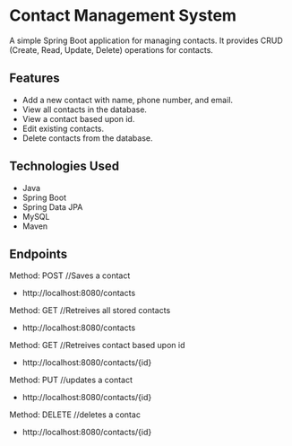 # Contact Management System

A simple Spring Boot application for managing contacts. It provides CRUD (Create, Read, Update, Delete) operations for contacts.

## Features

- Add a new contact with name, phone number, and email.
- View all contacts in the database.
- View a contact based upon id.
- Edit existing contacts.
- Delete contacts from the database.

## Technologies Used

- Java
- Spring Boot
- Spring Data JPA
- MySQL
- Maven

## Endpoints

Method: POST //Saves a contact
- http://localhost:8080/contacts

Method: GET //Retreives all stored contacts
- http://localhost:8080/contacts

Method: GET //Retreives contact based upon id
- http://localhost:8080/contacts/{id}

Method: PUT //updates a contact
- http://localhost:8080/contacts/{id}

Method: DELETE //deletes a contac
- http://localhost:8080/contacts/{id}




